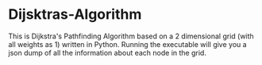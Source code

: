 # Dijsktras-Algorithm
This is Dijkstra's Pathfinding Algorithm based on a 2 dimensional grid (with all weights as 1) written in Python. Running the executable will give you a json dump of all the information about each node in the grid.
